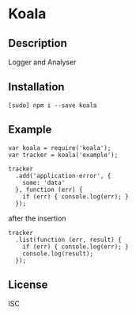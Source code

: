 # Koala

## Description

  Logger and Analyser

## Installation

  `[sudo] npm i --save koala`

## Example

  ```
  var koala = require('koala');
  var tracker = koala('example');

  tracker
    .add('application-error', {
      some: 'data'
    }, function (err) {
      if (err) { console.log(err); }
    });
  ```

  after the insertion

  ```
  tracker
    .list(function (err, result) {
      if (err) { console.log(err); }
      console.log(result);
    });
  ```

## License

  ISC
